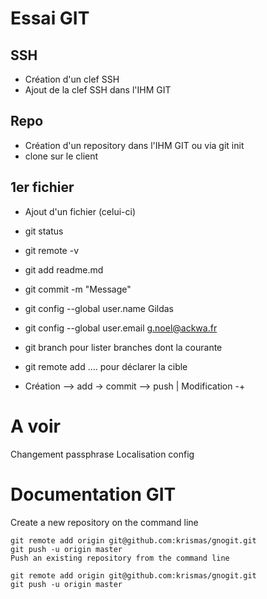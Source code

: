 Essai GIT
===

SSH
---
- Création d'un clef SSH
- Ajout de la clef SSH dans l'IHM GIT

Repo
---
- Création d'un repository dans l'IHM GIT ou via git init
- clone sur le client

1er fichier
---
- Ajout d'un fichier (celui-ci)
- git status
- git remote -v
- git add readme.md
- git commit -m "Message"

- git config --global user.name Gildas
- git config --global user.email g.noel@ackwa.fr

- git branch pour lister branches dont la courante

- git remote add …. pour déclarer la cible

- Création --> add -> commit --> push
                |
  Modification -+
  
A voir
===
Changement passphrase
Localisation config

Documentation GIT
===
Create a new repository on the command line

    git remote add origin git@github.com:krismas/gnogit.git
    git push -u origin master
    Push an existing repository from the command line
    
    git remote add origin git@github.com:krismas/gnogit.git
    git push -u origin master
